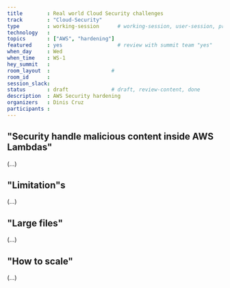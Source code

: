 ```yaml
---
title        : Real world Cloud Security challenges 
track        : "Cloud-Security"
type         : working-session      # working-session, user-session, product-session
technology   :
topics       : ["AWS", "hardening"]
featured     : yes                  # review with summit team "yes"
when_day     : Wed
when_time    : WS-1
hey_summit   :
room_layout  :                    #
room_id      :
session_slack: 
status       : draft              # draft, review-content, done
description  : AWS Security hardening
organizers   : Dinis Cruz
participants :
---
```



## "Security handle malicious content inside AWS Lambdas"

(...)

## "Limitation"s

(...)

## "Large files"

(...)

## "How to scale"

(...)


